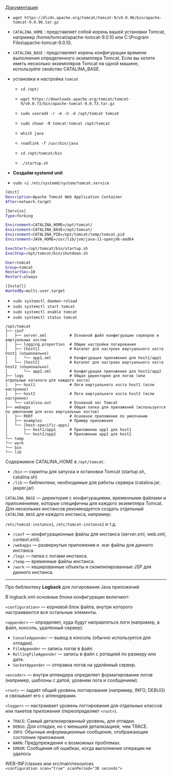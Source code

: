 
[Документация](https://tomcat.apache.org/tomcat-8.5-doc/introduction.html)
- `wget https://dlcdn.apache.org/tomcat/tomcat-9/v9.0.96/bin/apache-tomcat-9.0.96.tar.gz`
- `CATALINA_HOME` : представляет собой корень вашей установки Tomcat, например /home/tomcat/apache-tomcat-9.0.10 или C:\Program Files\apache-tomcat-9.0.10.
- `CATALINA_BASE` : представляет корень конфигурации времени выполнения определенного экземпляра Tomcat. Если вы хотите иметь несколько экземпляров Tomcat на одной машине, используйте свойство CATALINA_BASE.
- установка и настройка `tomcat`
    - `cd /opt/`
    - `wget https://downloads.apache.org/tomcat/tomcat-9/v9.0.73/bin/apache-tomcat-9.0.73.tar.gz`
    - `sudo useradd -r -m -U -d /opt/tomcat tomcat`
    - `sudo chown -R tomcat:tomcat /opt/tomcat`
    - `which java`
    - `readlink -f /usr/bin/java`

    - `cd /opt/tomcat/bin`
    - `./startup.sh`

- **Создаём systemd unit**
- `sudo vi /etc/systemd/system/tomcat.service` 

```bash
[Unit]
Description=Apache Tomcat Web Application Container
After=network.target

[Service]
Type=forking

Environment=CATALINA_HOME=/opt/tomcat/
Environment=CATALINA_BASE=/opt/tomcat/
Environment=CATALINA_PID=/opt/tomcat/temp/tomcat.pid
Environment=JAVA_HOME=/usr/lib/jvm/java-11-openjdk-amd64

ExecStart=/opt/tomcat/bin/startup.sh
ExecStop=/opt/tomcat/bin/shutdown.sh

User=tomcat
Group=tomcat
RestartSec=10
Restart=always

[Install]
WantedBy=multi-user.target
```
- `sudo systemctl daemon-reload`
- `sudo systemctl start tomcat`
- `sudo systemctl enable tomcat`
- `sudo systemctl status tomcat`

```
/opt/tomcat
├── conf
│   ├── server.xml          # Основной файл конфигурации серверов и виртуальных хостов
│   ├── logging.properties  # Общие настройки логирования
│   ├── [host1]             # Каталог для настроек виртуального хоста host1 (опционально)
│   │   └── app1.xml        # Конфигурация приложения для host1/app1
│   └── [host2]             # Каталог для настроек виртуального хоста host2 (опционально)
│       └── app2.xml        # Конфигурация приложения для host2/app2
├── logs                    # Общая директория для логов (или отдельные каталоги для каждого хоста)
│   ├── host1               # Логи виртуального хоста host1 (если настроено)
│   ├── host2               # Логи виртуального хоста host2 (если настроено)
│   └── catalina.out        # Основной лог Tomcat
├── webapps                 # Общая папка для приложений (используется по умолчанию для всех виртуальных хостов)
│   ├── ROOT                # Основное приложение по умолчанию
│   ├── examples            # Пример приложения
│   └── [host-specific-apps]
│       ├── host1/app1      # Приложение app1 для host1
│       └── host2/app2      # Приложение app2 для host2
└── temp
└── work
└── bin
└── lib
```

Содержимое CATALINA_HOME в `/opt/tomcat`:

- `/bin` — скрипты для запуска и остановки Tomcat (startup.sh, catalina.sh)
- `/lib` — библиотеки, необходимые для работы сервера (catalina.jar, jasper.jar)


`CATALINA_BASE` — директория с конфигурациями, временными файлами и приложениями, которые специфичны для каждого экземпляра Tomcat. Для нескольких инстансов рекомендуется создать отдельный `CATALINA_BASE` для каждого инстанса, например:

`/etc/tomcat-instance1`, `/etc/tomcat-instance2` и т.д.

- `/conf` — конфигурационные файлы для инстанса (server.xml, web.xml, context.xml).
- `/webapps` — развернутые приложения и .war файлы для данного инстанса.
- `/logs` — папка с логами инстанса.
- `/temp` — временные файлы инстанса.
- `/work` — кешированные объекты и скомпилированные JSP для данного инстанса.

---

Про библиотеку **Logback** для логирования Java приложений 

В logback.xml основные блоки конфигурации включают:

`<configuration>` — корневой блок файла, внутри которого настраиваются все остальные элементы.

`<appender>` — определяет, куда будут направляться логи (например, в файл, консоль, удалённый сервер):

- `ConsoleAppender` — вывод в консоль (обычно используется для отладки).
- `FileAppender` — запись логов в файл.
- `RollingFileAppender` — запись в файл с ротацией по размеру или дате.
- `SocketAppender` — отправка логов на удалённый сервер.

`<encoder>` — внутри аппендера определяет форматирование логов (например, шаблоны с датой, уровнем лога и сообщением).

`<root>` — задаёт общий уровень логгирования (например, INFO, DEBUG) и связывает его с аппендерами.

`<logger>` — настраивает уровень логгирования для отдельных классов или пакетов приложения (переопределяет `<root>`).


- `TRACE`: Самый детализированный уровень, для отладки.
- `DEBUG`: Для отладки, но с меньшей детализацией, чем TRACE.
- `INFO`: Обычные информационные сообщения, отображающие состояние приложения.
- `WARN`: Предупреждения о возможных проблемах.
- `ERROR`: Сообщения об ошибках, когда выполнение операции не удалось

WEB-INF/classes или src/main/resources          
`<configuration scan="true" scanPeriod="30 seconds">` 